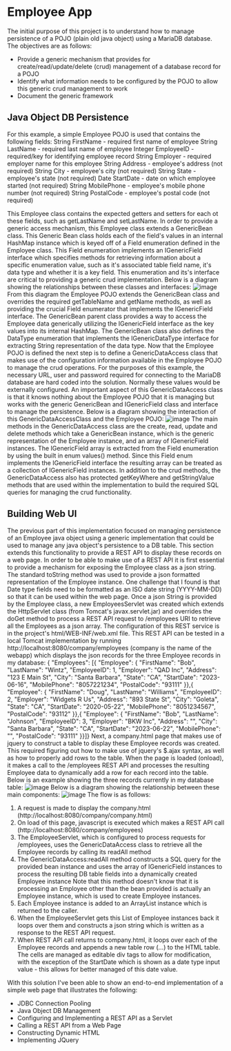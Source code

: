 # Employee App

The initial purpose of this project is to understand how to manage persistence of a POJO (plain old java object) using a MariaDB database. The objectives are as follows:
* Provide a generic mechanism that provides for create/read/update/delete (crud) management of a database record for a POJO
* Identify what information needs to be configured by the POJO to allow this generic crud management to work
* Document the generic framework

## Java Object DB Persistence
For this example, a simple Employee POJO is used that contains the following fields:
  String FirstName - required first name of employee
  String LastName - required last name of employee
  Integer EmployeeID - required/key for identifying employee record
  String Employer - required employer name for this employee
  String Address - employee's address (not required)
  String City - employee's city (not required)
  String State - employee's state (not required)
  Date StartDate - date on which employee started (not required)
  String MobilePhone - employee's mobile phone number (not required)
  String PostalCode - employee's postal code (not required)

This Employee class contains the expected getters and setters for each ot these fields, such as getLastName and setLastName.  In order to provide a generic access mechanism, this Employee class extends a GenericBean class.  This Generic Bean class holds each of the field's values in an internal HashMap instance which is keyed off of a Field enumeration defined in the Employee class.  This Field enumeration implements an IGenericField interface which specifies methods for retrieving information about a specific enumeration value, such as it's associated table field name, it's data type and whether it is a key field.  This enumeration and its's interface are critical to providing a generic crud implementation. Below is a diagram showing the relationships between these classes and interfaces:
![image](https://github.com/Brian-Wintz/employee_app/assets/133924124/f75eb77d-b3eb-4706-be99-435af5b1b012)
From this diagram the Employee POJO extends the GenericBean class and overrides the required getTableName and getName methods, as well as providing the crucial Field enumerator that implements the IGenericField interface.  The GenericBean parent class provides a way to access the Employee data generically utilizing the IGenericField interface as the key values into its internal HashMap.  The GenericBean class also defines the DataType enumeration that implements the IGenericDataType interface for extracting String representation of the data type.
Now that the Employee POJO is defined the next step is to define a GenericDataAccess class that makes use of the configuration information available in the Employee POJO to manage the crud operations.  For the purposes of this example, the necessary URL, user and password required for connecting to the MariaDB database are hard coded into the solution.  Normally these values would be externally configured.  An important aspect of this GenericDataAccess class is that it knows nothing about the Employee POJO that it is managing but works with the generic GenericBean and IGenericField class and interface to manage the persistence.  Below is a diagram showing the interaction of this GenericDataAccessClass and the Employee POJO:
![image](https://github.com/Brian-Wintz/employee_app/assets/133924124/64f9d89b-bb78-48e5-ba2f-707bfe0ca30f)
The main methods in the GenericDataAccess class are the create, read, update and delete methods which take a GenericBean instance, which is the generic representation of the Employee instance, and an array of IGenericField instances.  The IGenericField array is extracted from the Field enumeration by using the built in enum values() method.  Since this Field enum implements the IGenericField interface the resulting array can be treated as a collection of IGenericField instances.  In addition to the crud methods, the GenericDataAccess also has protected getKeyWhere and getStringValue methods that are used within the implementation to build the required SQL queries for managing the crud functionality.

## Building Web UI
The previous part of this implementation focused on managing persistence of an Employee java object using a generic implementation that could be used to manage any java object's persistence to a DB table.  This section extends this functionality to provide a REST API to display these records on a web page.  In order to be able to make use of a REST API it is first essential to provide a mechanism for exposing the Employee class as a json string.  The standard toString method was used to provide a json formatted representation of the Employee instance.  One challenge that I found is that Date type fields need to be formatted as an ISO date string (YYYY-MM-DD) so that it can be used within the web page.  Once a json String is provided by the Employee class, a new EmployeesServlet was created which extends the HttpServlet class (from Tomcat's javax.servlet.jar) and overrides the doGet method to process a REST API request to /employees URI to retrieve all the Employees as a json array. The configuration of this REST service is in the project's html/WEB-INF/web.xml file.  This REST API can be tested in a local Tomcat implementation by running http://localhost:8080/company/employees (company is the name of the webapp) which displays the json records for the three Employee records in my database:
{ "Employees": [{
  "Employee": {
  "FirstName": "Bob",
  "LastName": "Wintz",
  "EmployeeID": 1,
  "Employer": "QAD Inc",
  "Address": "123 E Main St",
  "City": "Santa Barbara",
  "State": "CA",
  "StartDate": "2023-06-16",
  "MobilePhone": "8057221234",
  "PostalCode": "93111"
}},{
  "Employee": {
  "FirstName": "Doug",
  "LastName": "Williams",
  "EmployeeID": 2,
  "Employer": "Widgets R Us",
  "Address": "893 State St",
  "City": "Goleta",
  "State": "CA",
  "StartDate": "2020-05-22",
  "MobilePhone": "8051234567",
  "PostalCode": "93112"
}},{
  "Employee": {
  "FirstName": "Bob",
  "LastName": "Johnson",
  "EmployeeID": 3,
  "Employer": "BKW Inc",
  "Address": "",
  "City": "Santa Barbara",
  "State": "CA",
  "StartDate": "2023-06-22",
  "MobilePhone": "",
  "PostalCode": "93111"
}}]}
Next, a company.html page that makes use of jquery to construct a table to display these Employee records was created.  This required figuring out how to make use of jquery's $.ajax syntax, as well as how to properly add rows to the table.  When the page is loaded (onload), it makes a call to the /employees REST API and processes the resulting Employee data to dynamically add a row for each record into the table.  Below is an example showing the three records currently in my database table:
![image](https://github.com/Brian-Wintz/employee_app/assets/133924124/828106a7-0df9-47bd-ac12-801cdeb7797a)
Below is a diagram showing the relationship between these main components:
![image](https://github.com/Brian-Wintz/employee_app/assets/133924124/77db64f4-e350-4a9f-b465-b71f7b77dd35)
The flow is as follows:
1. A request is made to display the company.html (http://localhost:8080/company/company.html)
2. On load of this page, javascript is executed which makes a REST API call (http://localhost:8080/company/employees)
3. The EmployeeServlet, which is configured to process requests for /employees, uses the GenericDataAccess class to retrieve all the Employee records by calling its readAll method
4. The GenericDataAccess:readAll method constructs a SQL query for the provided bean instance and uses the array of IGenericField instances to process the resulting DB table fields into a dynamically created Employee instance Note that this method doesn't know that it is processing an Employee other than the bean provided is actually an Employee instance, which is used to create Employee instances.
5. Each Employee instance is added to an ArrayList instance which is returned to the caller.
6. When the EmployeeServlet gets this List of Employee instances back it loops over them and constructs a json string which is written as a response to the REST API request.
7. When REST API call returns to company.html, it loops over each of the Employee records and appends a new table row (<tr>...</tr>) to the HTML table.  The cells are managed as editable div tags to allow for modification, with the exception of the StartDate which is shown as a date type input value - this allows for better managed of this date value.

With this solution I've been able to show an end-to-end implementation of a simple web page that illustrates the following:
* JDBC Connection Pooling
* Java Object DB Management
* Configuring and Implementing a REST API as a Servlet
* Calling a REST API from a Web Page
* Constructing Dynamic HTML
* Implementing JQuery

